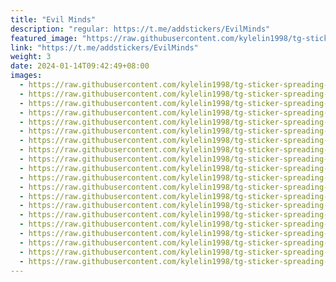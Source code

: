 ```yaml
---
title: "Evil Minds"
description: "regular: https://t.me/addstickers/EvilMinds"
featured_image: "https://raw.githubusercontent.com/kylelin1998/tg-sticker-spreading-worldwide-images/main/img/f6104f92-ecb7-475b-a028-e2ab6fef4a64.jpg"
link: "https://t.me/addstickers/EvilMinds"
weight: 3
date: 2024-01-14T09:42:49+08:00
images:
  - https://raw.githubusercontent.com/kylelin1998/tg-sticker-spreading-worldwide-images/main/img/f6104f92-ecb7-475b-a028-e2ab6fef4a64.jpg
  - https://raw.githubusercontent.com/kylelin1998/tg-sticker-spreading-worldwide-images/main/img/fc00e610-34ad-416c-a8de-b343ef8d7111.jpg
  - https://raw.githubusercontent.com/kylelin1998/tg-sticker-spreading-worldwide-images/main/img/ffc3a8f4-e712-4715-a73d-6cca399f9586.jpg
  - https://raw.githubusercontent.com/kylelin1998/tg-sticker-spreading-worldwide-images/main/img/30752411-edbc-4757-9383-d92aeaf04cb5.jpg
  - https://raw.githubusercontent.com/kylelin1998/tg-sticker-spreading-worldwide-images/main/img/30e5fb30-f080-419a-bb22-c2ae14bc52e2.jpg
  - https://raw.githubusercontent.com/kylelin1998/tg-sticker-spreading-worldwide-images/main/img/9241d79b-9cbe-4501-9da3-41a4aa46fd2c.jpg
  - https://raw.githubusercontent.com/kylelin1998/tg-sticker-spreading-worldwide-images/main/img/33729ca3-386d-4d30-a788-1a9f950bda6c.jpg
  - https://raw.githubusercontent.com/kylelin1998/tg-sticker-spreading-worldwide-images/main/img/41e57c5b-68a9-492b-a261-8ae4ed1021dc.jpg
  - https://raw.githubusercontent.com/kylelin1998/tg-sticker-spreading-worldwide-images/main/img/30b66ace-2ccd-4da6-b937-d5c7fea850b1.jpg
  - https://raw.githubusercontent.com/kylelin1998/tg-sticker-spreading-worldwide-images/main/img/8c0dd012-b71d-49d4-baab-d46c086a08b4.jpg
  - https://raw.githubusercontent.com/kylelin1998/tg-sticker-spreading-worldwide-images/main/img/96065ef8-58dd-4fa4-b8cc-20659d4afcb1.jpg
  - https://raw.githubusercontent.com/kylelin1998/tg-sticker-spreading-worldwide-images/main/img/733986d7-71cf-4ddd-b11d-1a748cee0ac7.jpg
  - https://raw.githubusercontent.com/kylelin1998/tg-sticker-spreading-worldwide-images/main/img/9322d304-e9c3-477a-852d-ec1c9b0754cf.jpg
  - https://raw.githubusercontent.com/kylelin1998/tg-sticker-spreading-worldwide-images/main/img/14e1749a-4c18-4e72-826b-6aabd79cce4d.jpg
  - https://raw.githubusercontent.com/kylelin1998/tg-sticker-spreading-worldwide-images/main/img/f9237f16-c833-4978-944d-1d931436217b.jpg
  - https://raw.githubusercontent.com/kylelin1998/tg-sticker-spreading-worldwide-images/main/img/80714287-7740-446e-8ef0-90204bc2eb4b.jpg
  - https://raw.githubusercontent.com/kylelin1998/tg-sticker-spreading-worldwide-images/main/img/50b67326-b830-4ae0-a162-6923e1a784c3.jpg
  - https://raw.githubusercontent.com/kylelin1998/tg-sticker-spreading-worldwide-images/main/img/dfb5a08f-915a-4469-90e8-5e7f3234d912.jpg
  - https://raw.githubusercontent.com/kylelin1998/tg-sticker-spreading-worldwide-images/main/img/e8149d26-a406-49fc-80b2-624abb10ef52.jpg
  - https://raw.githubusercontent.com/kylelin1998/tg-sticker-spreading-worldwide-images/main/img/fa042162-28db-4b5c-b1de-d655b51884c6.jpg
---
```

